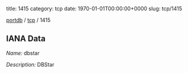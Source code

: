 title: 1415
category: tcp
date: 1970-01-01T00:00:00+0000
slug: tcp/1415

[portdb](/) / [tcp](/category/tcp.html) / 1415


## IANA Data

_Name:_ dbstar

_Description:_ DBStar

